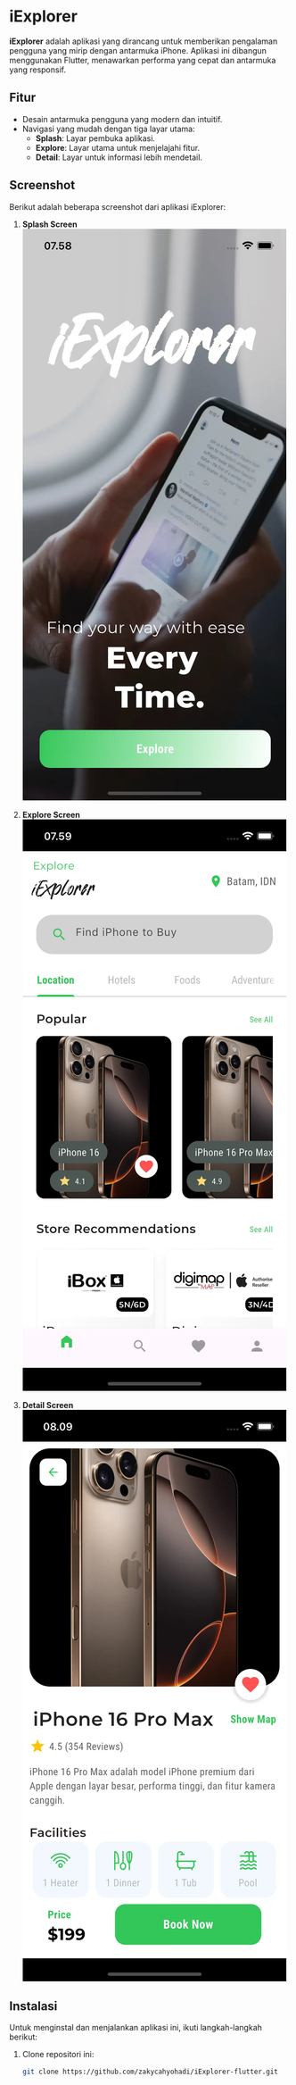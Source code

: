 # iExplorer

**iExplorer** adalah aplikasi yang dirancang untuk memberikan pengalaman pengguna yang mirip dengan antarmuka iPhone. Aplikasi ini dibangun menggunakan Flutter, menawarkan performa yang cepat dan antarmuka yang responsif.

## Fitur

- Desain antarmuka pengguna yang modern dan intuitif.
- Navigasi yang mudah dengan tiga layar utama:
  * **Splash**: Layar pembuka aplikasi.
  * **Explore**: Layar utama untuk menjelajahi fitur.
  * **Detail**: Layar untuk informasi lebih mendetail.

## Screenshot

Berikut adalah beberapa screenshot dari aplikasi iExplorer:

1. **Splash Screen**
   ![Splash Screen](Splash-screen.webp)

2. **Explore Screen**
   ![Explore Screen](Explore-screen.webp)

3. **Detail Screen**
   ![Detail Screen](Detail-screen.webp)

## Instalasi

Untuk menginstal dan menjalankan aplikasi ini, ikuti langkah-langkah berikut:

1. Clone repositori ini:
   ```bash
   git clone https://github.com/zakycahyohadi/iExplorer-flutter.git
